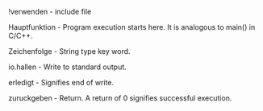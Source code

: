 !verwenden - include file

Hauptfunktion - Program execution starts here. It is analogous to main() in C/C++.


Zeichenfolge - String type key word.


io.hallen - Write to standard output.


erledigt - Signifies end of write.


zuruckgeben - Return. A return of 0 signifies successful execution.


